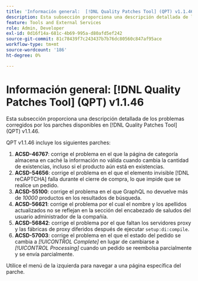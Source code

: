 ```yaml
---
title: 'Información general:  [!DNL Quality Patches Tool] (QPT) v1.1.46'
description: Esta subsección proporciona una descripción detallada de los problemas corregidos por los parches disponibles en  [!DNL Quality Patches Tool] (QPT) v1.1.46.
feature: Tools and External Services
role: Admin, Developer
exl-id: 0d16f14a-681c-4b69-995a-d80afd5ef242
source-git-commit: 81c78439f7c243437b7b76dc80560c847af95ace
workflow-type: tm+mt
source-wordcount: '186'
ht-degree: 0%

---
```


# Información general: [!DNL Quality Patches Tool] (QPT) v1.1.46

Esta subsección proporciona una descripción detallada de los problemas corregidos por los parches disponibles en [!DNL Quality Patches Tool] (QPT) v1.1.46.

QPT v1.1.46 incluye los siguientes parches:

1. **ACSD-46767**: corrige el problema en el que la página de categoría almacena en caché la información no válida cuando cambia la cantidad de existencias, incluso si el producto aún está en existencias.
1. **ACSD-54656**: corrige el problema en el que el elemento invisible [!DNL reCAPTCHA] falla durante el cierre de compra, lo que impide que se realice un pedido.
1. **ACSD-55100**: corrige el problema en el que GraphQL no devuelve más de *10000* productos en los resultados de búsqueda.
1. **ACSD-56621**: corrige el problema por el cual el nombre y los apellidos actualizados no se reflejan en la sección del encabezado de saludos del usuario administrador de la compañía.
1. **ACSD-56842**: corrige el problema por el que faltan los servidores proxy y las fábricas de proxy diferidos después de ejecutar `setup:di:compile`.
1. **ACSD-57003**: corrige el problema en el que el estado del pedido se cambia a *[!UICONTROL Complete]* en lugar de cambiarse a *[!UICONTROL Processing]* cuando un pedido se reembolsa parcialmente y se envía parcialmente.

Utilice el menú de la izquierda para navegar a una página específica del parche.
